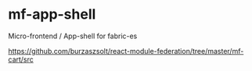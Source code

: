 # mf-app-shell

Micro-frontend / App-shell for fabric-es

https://github.com/burzaszsolt/react-module-federation/tree/master/mf-cart/src
